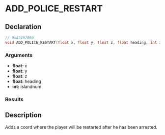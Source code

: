 # ADD_POLICE_RESTART

## Declaration
```cpp
// 0x42492860
void ADD_POLICE_RESTART(float x, float y, float z, float heading, int islandnum);
```

### Arguments
- **float:** x
- **float:** y
- **float:** z
- **float:** heading
- **int:** islandnum

### Results

## Description
Adds a coord where the player will be restarted after he has been arrested.